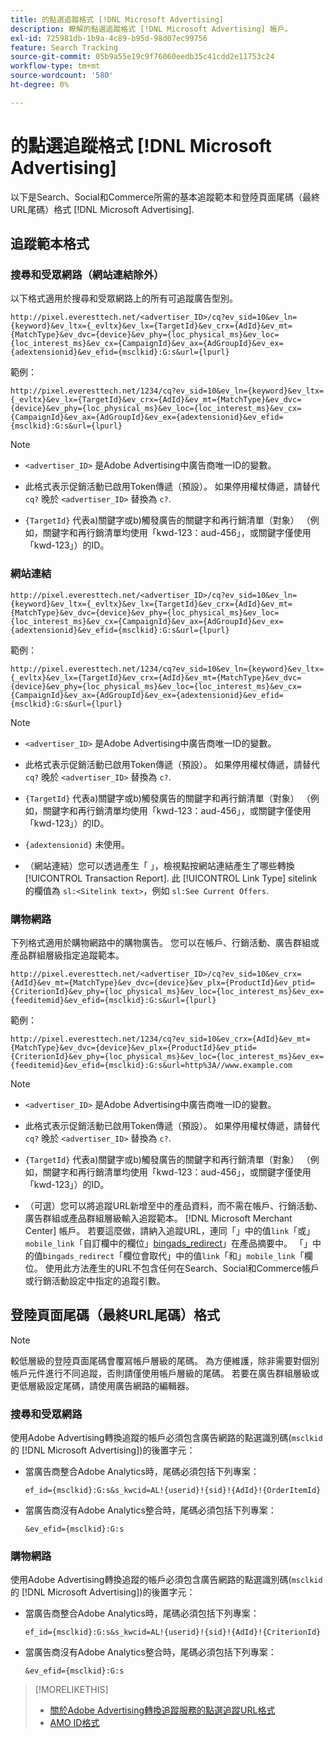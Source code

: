 ```yaml
---
title: 的點選追蹤格式 [!DNL Microsoft Advertising]
description: 瞭解的點選追蹤格式 [!DNL Microsoft Advertising] 帳戶。
exl-id: 725981db-1b9a-4c89-b95d-98d07ec99756
feature: Search Tracking
source-git-commit: 05b9a55e19c9f76060eedb35c41cdd2e11753c24
workflow-type: tm+mt
source-wordcount: '580'
ht-degree: 0%

---
```


# 的點選追蹤格式 [!DNL Microsoft Advertising]

以下是Search、Social和Commerce所需的基本追蹤範本和登陸頁面尾碼（最終URL尾碼）格式 [!DNL Microsoft Advertising].

## 追蹤範本格式

### 搜尋和受眾網路（網站連結除外）

以下格式適用於搜尋和受眾網路上的所有可追蹤廣告型別。

`http://pixel.everesttech.net/<advertiser_ID>/cq?ev_sid=10&ev_ln={keyword}&ev_ltx={_evltx}&ev_lx={TargetId}&ev_crx={AdId}&ev_mt={MatchType}&ev_dvc={device}&ev_phy={loc_physical_ms}&ev_loc={loc_interest_ms}&ev_cx={CampaignId}&ev_ax={AdGroupId}&ev_ex={adextensionid}&ev_efid={msclkid}:G:s&url={lpurl}`

範例：

`http://pixel.everesttech.net/1234/cq?ev_sid=10&ev_ln={keyword}&ev_ltx={_evltx}&ev_lx={TargetId}&ev_crx={AdId}&ev_mt={MatchType}&ev_dvc={device}&ev_phy={loc_physical_ms}&ev_loc={loc_interest_ms}&ev_cx={CampaignId}&ev_ax={AdGroupId}&ev_ex={adextensionid}&ev_efid={msclkid}:G:s&url={lpurl}`

>[!NOTE]
>
>* `<advertiser_ID>` 是Adobe Advertising中廣告商唯一ID的變數。
>
>* 此格式表示促銷活動已啟用Token傳遞（預設）。 如果停用權杖傳遞，請替代 `cq?` 晚於 `<advertiser_ID>` 替換為 `c?`.
>
>* `{TargetId}` 代表a)關鍵字或b)觸發廣告的關鍵字和再行銷清單（對象） （例如，關鍵字和再行銷清單均使用「kwd-123：aud-456」，或關鍵字僅使用「kwd-123」）的ID。

### 網站連結

`http://pixel.everesttech.net/<advertiser_ID>/cq?ev_sid=10&ev_ln={keyword}&ev_ltx={_evltx}&ev_lx={TargetId}&ev_crx={AdId}&ev_mt={MatchType}&ev_dvc={device}&ev_phy={loc_physical_ms}&ev_loc={loc_interest_ms}&ev_cx={CampaignId}&ev_ax={AdGroupId}&ev_ex={adextensionid}&ev_efid={msclkid}:G:s&url={lpurl}`

範例：

`http://pixel.everesttech.net/1234/cq?ev_sid=10&ev_ln={keyword}&ev_ltx={_evltx}&ev_lx={TargetId}&ev_crx={AdId}&ev_mt={MatchType}&ev_dvc={device}&ev_phy={loc_physical_ms}&ev_loc={loc_interest_ms}&ev_cx={CampaignId}&ev_ax={AdGroupId}&ev_ex={adextensionid}&ev_efid={msclkid}:G:s&url={lpurl}`

>[!NOTE]
>
>* `<advertiser_ID>` 是Adobe Advertising中廣告商唯一ID的變數。
>
>* 此格式表示促銷活動已啟用Token傳遞（預設）。 如果停用權杖傳遞，請替代 `cq?` 晚於 `<advertiser_ID>` 替換為 `c?`.
>
>* `{TargetId}` 代表a)關鍵字或b)觸發廣告的關鍵字和再行銷清單（對象） （例如，關鍵字和再行銷清單均使用「kwd-123：aud-456」，或關鍵字僅使用「kwd-123」）的ID。
>
>* `{adextensionid}` 未使用。
>
>* （網站連結）您可以透過產生「 」，檢視點按網站連結產生了哪些轉換 [!UICONTROL Transaction Report]. 此 [!UICONTROL Link Type] sitelink的欄值為 `sl:<Sitelink text>`，例如 `sl:See Current Offers`.

### 購物網路

下列格式適用於購物網路中的購物廣告。 您可以在帳戶、行銷活動、廣告群組或產品群組層級指定追蹤範本。

`http://pixel.everesttech.net/<advertiser_ID>/cq?ev_sid=10&ev_crx={AdId}&ev_mt={MatchType}&ev_dvc={device}&ev_plx={ProductId}&ev_ptid={CriterionId}&ev_phy={loc_physical_ms}&ev_loc={loc_interest_ms}&ev_ex={feeditemid}&ev_efid={msclkid}:G:s&url={lpurl}`

範例：

`http://pixel.everesttech.net/1234/cq?ev_sid=10&ev_crx={AdId}&ev_mt={MatchType}&ev_dvc={device}&ev_plx={ProductId}&ev_ptid={CriterionId}&ev_phy={loc_physical_ms}&ev_loc={loc_interest_ms}&ev_ex={feeditemid}&ev_efid={msclkid}:G:s&url=http%3A//www.example.com`

>[!NOTE]
>
>* `<advertiser_ID>` 是Adobe Advertising中廣告商唯一ID的變數。
>
>* 此格式表示促銷活動已啟用Token傳遞（預設）。 如果停用權杖傳遞，請替代 `cq?` 晚於 `<advertiser_ID>` 替換為 `c?`.
>
>* `{TargetId}` 代表a)關鍵字或b)觸發廣告的關鍵字和再行銷清單（對象） （例如，關鍵字和再行銷清單均使用「kwd-123：aud-456」，或關鍵字僅使用「kwd-123」）的ID。
>
>* （可選）您可以將追蹤URL新增至中的產品資料，而不需在帳戶、行銷活動、廣告群組或產品群組層級輸入追蹤範本。 [!DNL Microsoft Merchant Center] 帳戶。 若要這麼做，請納入追蹤URL，連同「」中的值`link`「或」`mobile_link`「自訂欄中的欄位」[bingads_redirect](https://help.bingads.microsoft.com/#apex/3/en/51084/0)」在產品摘要中。 「」中的值`bingads_redirect`「欄位會取代」中的值`link`「和」`mobile_link`「欄位。 使用此方法產生的URL不包含任何在Search、Social和Commerce帳戶或行銷活動設定中指定的追蹤引數。

## 登陸頁面尾碼（最終URL尾碼）格式

>[!NOTE]
>
>較低層級的登陸頁面尾碼會覆寫帳戶層級的尾碼。 為方便維護，除非需要對個別帳戶元件進行不同追蹤，否則請僅使用帳戶層級的尾碼。 若要在廣告群組層級或更低層級設定尾碼，請使用廣告網路的編輯器。

### 搜尋和受眾網路

使用Adobe Advertising轉換追蹤的帳戶必須包含廣告網路的點選識別碼(`msclkid` 的 [!DNL Microsoft Advertising])的後置字元：

* 當廣告商整合Adobe Analytics時，尾碼必須包括下列專案：

  `ef_id={msclkid}:G:s&s_kwcid=AL!{userid}!{sid}!{AdId}!{OrderItemId}`

* 當廣告商沒有Adobe Analytics整合時，尾碼必須包括下列專案：

  `&ev_efid={msclkid}:G:s`

### 購物網路

使用Adobe Advertising轉換追蹤的帳戶必須包含廣告網路的點選識別碼(`msclkid` 的 [!DNL Microsoft Advertising])的後置字元：

* 當廣告商整合Adobe Analytics時，尾碼必須包括下列專案：

  `ef_id={msclkid}:G:s&s_kwcid=AL!{userid}!{sid}!{AdId}!{CriterionId}`

* 當廣告商沒有Adobe Analytics整合時，尾碼必須包括下列專案：

  `&ev_efid={msclkid}:G:s`

>[!MORELIKETHIS]
>
>* [關於Adobe Advertising轉換追蹤服務的點選追蹤URL格式](formats-click-tracking-about.md)
>* [AMO ID格式](/help/integrations/analytics/ids.md#amo-id-formats)
